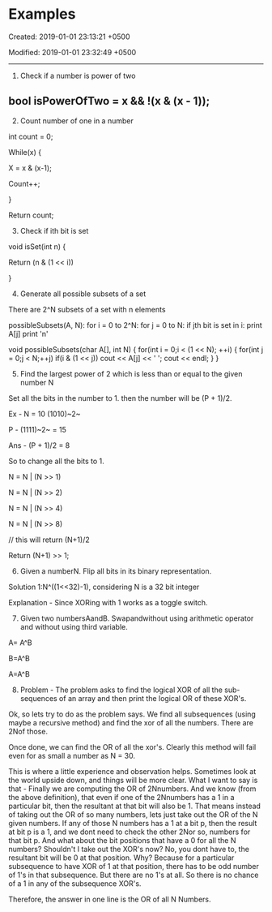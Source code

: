 # Examples

Created: 2019-01-01 23:13:21 +0500

Modified: 2019-01-01 23:32:49 +0500

---

1.  Check if a number is power of two

## bool isPowerOfTwo = x && !(x & (x - 1));

2.  Count number of one in a number

int count = 0;

While(x) {

X = x & (x-1);

Count++;

}

Return count;

3.  Check if ith bit is set

void isSet(int n) {

Return (n & (1 << i))

}

4.  Generate all possible subsets of a set

There are 2^N subsets of a set with n elements

possibleSubsets(A, N):
for i = 0 to 2^N:
for j = 0 to N:
if jth bit is set in i:
print A[j]
print 'n'

void possibleSubsets(char A[], int N)
{
for(int i = 0;i < (1 << N); ++i)
{
for(int j = 0;j < N;++j)
if(i & (1 << j))
cout << A[j] << ' ';
cout << endl;
}
}

5.  Find the largest power of 2 which is less than or equal to the given number N

Set all the bits in the number to 1. then the number will be (P + 1)/2.

Ex - N = 10 (1010)~2~

P - (1111)~2~ = 15

Ans - (P + 1)/2 = 8

So to change all the bits to 1.

N = N | (N >> 1)

N = N | (N >> 2)

N = N | (N >> 4)

N = N | (N >> 8)

// this will return (N+1)/2

Return (N+1) >> 1;

6.  Given a numberN. Flip all bits in its binary representation.

Solution 1:N^((1<<32)-1), considering N is a 32 bit integer

Explanation - Since XORing with 1 works as a toggle switch.

7.  Given two numbersAandB. Swapandwithout using arithmetic operator and without using third variable.

A= A^B

B=A^B

A=A^B

8.  Problem - The problem asks to find the logical XOR of all the sub-sequences of an array and then print the logical OR of these XOR's.

Ok, so lets try to do as the problem says. We find all subsequences (using maybe a recursive method) and find the xor of all the numbers. There are 2Nof those.

Once done, we can find the OR of all the xor's. Clearly this method will fail even for as small a number as N = 30.

This is where a little experience and observation helps. Sometimes look at the world upside down, and things will be more clear. What I want to say is that - Finally we are computing the OR of 2Nnumbers. And we know (from the above definition), that even if one of the 2Nnumbers has a 1 in a particular bit, then the resultant at that bit will also be 1. That means instead of taking out the OR of so many numbers, lets just take out the OR of the N given numbers. If any of those N numbers has a 1 at a bit p, then the result at bit p is a 1, and we dont need to check the other 2Nor so, numbers for that bit p. And what about the bit positions that have a 0 for all the N numbers? Shouldn't I take out the XOR's now? No, you dont have to, the resultant bit will be 0 at that position. Why? Because for a particular subsequence to have XOR of 1 at that position, there has to be odd number of 1's in that subsequence. But there are no 1's at all. So there is no chance of a 1 in any of the subsequence XOR's.

Therefore, the answer in one line is the OR of all N Numbers.
